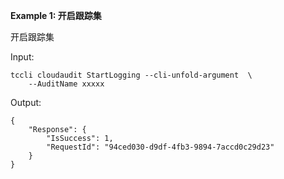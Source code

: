 **Example 1: 开启跟踪集**

开启跟踪集

Input: 

```
tccli cloudaudit StartLogging --cli-unfold-argument  \
    --AuditName xxxxx
```

Output: 
```
{
    "Response": {
        "IsSuccess": 1,
        "RequestId": "94ced030-d9df-4fb3-9894-7accd0c29d23"
    }
}
```

